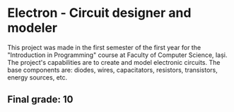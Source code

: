 # **Electron - Circuit designer and modeler**

This project was made in the first semester of the first year for the "Introduction in Programming" course at Faculty of Computer Science, Iași.
The project's capabilities are to create and model electronic circuits. The base components are: diodes, wires, capacitators, resistors, transistors, energy sources, etc.

## Final grade: 10
